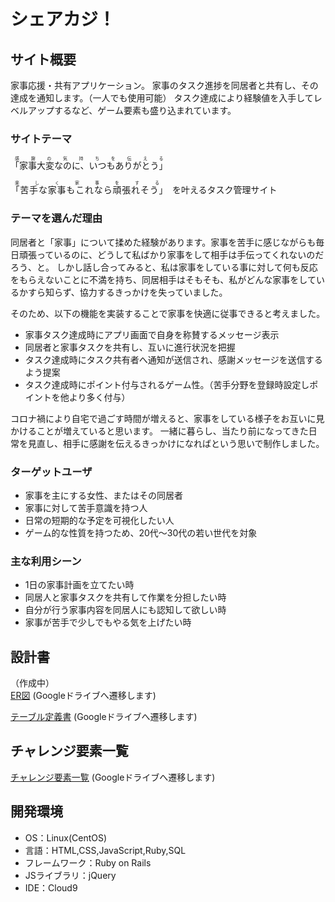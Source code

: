 # シェアカジ！


## サイト概要

家事応援・共有アプリケーション。
家事のタスク進捗を同居者と共有し、その達成を通知します。（一人でも使用可能）
タスク達成により経験値を入手してレベルアップするなど、ゲーム要素も盛り込まれています。



### サイトテーマ

<ruby>「家事大変なのに、いつもありがとう」<rp>（</rp><rt>感謝の気持ちを伝える</rt><rp>）</rp></ruby>  

<ruby>「苦手な家事もこれなら頑張れそう」　<rp>（</rp><rt>楽しく家事をする</rt><rp>）</rp></ruby>を叶えるタスク管理サイト



### テーマを選んだ理由

同居者と「家事」について揉めた経験があります。家事を苦手に感じながらも毎日頑張っているのに、どうして私ばかり家事をして相手は手伝ってくれないのだろう、と。
しかし話し合ってみると、私は家事をしている事に対して何も反応をもらえないことに不満を持ち、同居相手はそもそも、私がどんな家事をしているかすら知らず、協力するきっかけを失っていました。

そのため、以下の機能を実装することで家事を快適に従事できると考えました。
- 家事タスク達成時にアプリ画面で自身を称賛するメッセージ表示
- 同居者と家事タスクを共有し、互いに進行状況を把握
- タスク達成時にタスク共有者へ通知が送信され、感謝メッセージを送信するよう提案
- タスク達成時にポイント付与されるゲーム性。（苦手分野を登録時設定しポイントを他より多く付与）

コロナ禍により自宅で過ごす時間が増えると、家事をしている様子をお互いに見かけることが増えていると思います。
一緒に暮らし、当たり前になってきた日常を見直し、相手に感謝を伝えるきっかけになればという思いで制作しました。


### ターゲットユーザ
- 家事を主にする女性、またはその同居者
- 家事に対して苦手意識を持つ人
- 日常の短期的な予定を可視化したい人
- ゲーム的な性質を持つため、20代〜30代の若い世代を対象


### 主な利用シーン
- 1日の家事計画を立てたい時
- 同居人と家事タスクを共有して作業を分担したい時
- 自分が行う家事内容を同居人にも認知して欲しい時
- 家事が苦手で少しでもやる気を上げたい時

## 設計書
（作成中）   
[ER図](https://drive.google.com/file/d/19TFuTfQEsjoNZ3QnmXhhd-DNT_ai4gsx/view?usp=sharing) (Googleドライブへ遷移します)  

[テーブル定義書](https://docs.google.com/spreadsheets/d/1Tsf3seCXfeGgbLMia5bq7qAarhLrrHYAw_HwPMXFcog/edit?usp=sharing) (Googleドライブへ遷移します)


## チャレンジ要素一覧
[チャレンジ要素一覧](https://docs.google.com/spreadsheets/d/1RDJXXQcIF9wwW1L5H5eO5f9nbvb4ua-7ZU-DytNYDH4/edit?usp=sharing) (Googleドライブへ遷移します)

## 開発環境
- OS：Linux(CentOS)
- 言語：HTML,CSS,JavaScript,Ruby,SQL
- フレームワーク：Ruby on Rails
- JSライブラリ：jQuery
- IDE：Cloud9
